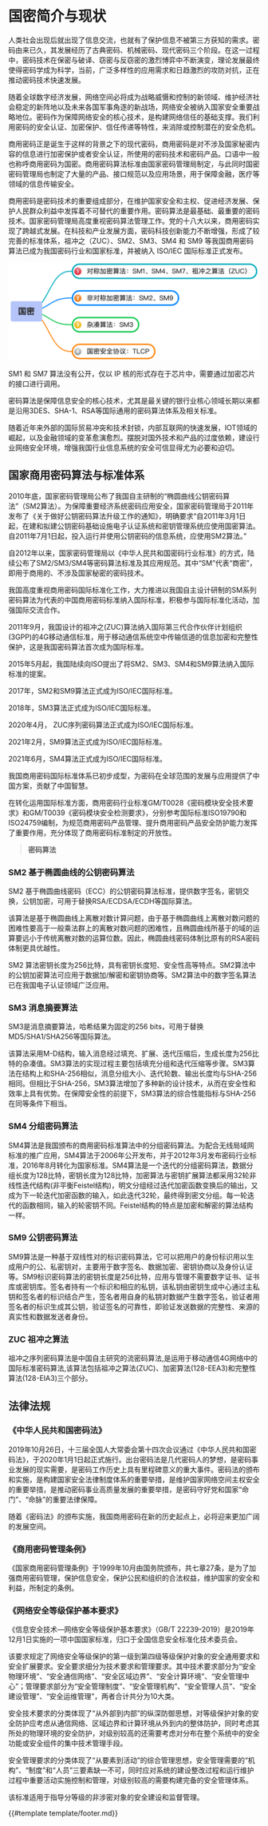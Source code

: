 # 国密简介与现状

人类社会出现后就出现了信息交流，也就有了保护信息不被第三方获知的需求。密码由来已久，其发展经历了古典密码、机械密码、现代密码三个阶段。在这一过程中，密码技术在保密与破译、窃密与反窃密的激烈博弈中不断演变，理论发展最终使得密码学成为科学，当前，广泛多样性的应用需求和日趋激烈的攻防对抗，正在推动密码技术快速发展。

随着全球数字经济发展，网络空间必将成为战略威慑和控制的新领域、维护经济社会稳定的新阵地以及未来各国军事角逐的新战场，网络安全被纳入国家安全重要战略地位。密码作为保障网络安全的核心技术，是构建网络信任的基础支撑。我们利用密码的安全认证、加密保护、信任传递等特性，来消除或控制潜在的安全危机。

商用密码正是诞生于这样的背景之下的现代密码，商用密码是对不涉及国家秘密内容的信息进行加密保护或者安全认证，所使用的密码技术和密码产品。口语中一般也称呼商用密码为国密。商用密码算法标准由国家密码管理局制定，与此同时国密密码管理局也制定了大量的产品、接口规范以及应用场景，用于保障金融，医疗等领域的信息传输安全。

商用密码是密码技术的重要组成部分，在维护国家安全和主权、促进经济发展、保护人民群众利益中发挥着不可替代的重要作用。密码算法是最基础、最重要的密码技术。国家密码管理局高度重视密码算法管理工作。党的十八大以来，商用密码实现了跨越式发展。在科技和产业发展方面，密码科技创新能力不断增强，形成了较完善的标准体系，祖冲之（ZUC）、SM2、SM3、SM4 和 SM9 等我国商用密码算法已成为我国密码行业和国家标准，并被纳入 ISO/IEC 国际标准正式发布。

![国密算法概述](images/shangmi_algos.png)

SM1 和 SM7 算法没有公开，仅以 IP 核的形式存在于芯片中，需要通过加密芯片的接口进行调用。

密码算法是保障信息安全的核心技术，尤其是最关键的银行业核心领域长期以来都是沿用3DES、SHA-1、RSA等国际通用的密码算法体系及相关标准。

随着近年来外部的国际贸易冲突和技术封锁，内部互联网的快速发展，IOT领域的崛起，以及金融领域的变革愈演愈烈。摆脱对国外技术和产品的过度依赖，建设行业网络安全环境，增强我国行业信息系统的安全可信显得尤为必要和迫切。

## 国家商用密码算法与标准体系

2010年底，国家密码管理局公布了我国自主研制的“椭圆曲线公钥密码算法”（SM2算法）。为保障重要经济系统密码应用安全，国家密码管理局于2011年发布了《关于做好公钥密码算法升级工作的通知》，明确要求“自2011年3月1日起，在建和拟建公钥密码基础设施电子认证系统和密钥管理系统应使用国密算法。自2011年7月1日起，投入运行并使用公钥密码的信息系统，应使用SM2算法。”

自2012年以来，国家密码管理局以《中华人民共和国密码行业标准》的方式，陆续公布了SM2/SM3/SM4等密码算法标准及其应用规范。其中“SM”代表“商密”，即用于商用的、不涉及国家秘密的密码技术。

我国高度重视商用密码国际标准化工作，大力推进以我国自主设计研制的SM系列密码算法为代表的中国商用密码标准纳入国际标准，积极参与国际标准化活动，加强国际交流合作。

2011年9月，我国设计的祖冲之(ZUC)算法纳入国际第三代合作伙伴计划组织(3GPP)的4G移动通信标准，用于移动通信系统空中传输信道的信息加密和完整性保护，这是我国密码算法首次成为国际标准。

2015年5月起，我国陆续向ISO提出了将SM2、SM3、SM4和SM9算法纳入国际标准的提案。

2017年，SM2和SM9算法正式成为ISO/IEC国际标准。

2018年，SM3算法正式成为ISO/IEC国际标准。

2020年4月， ZUC序列密码算法正式成为ISO/IEC国际标准。

2021年2月，SM9算法正式成为ISO/IEC国际标准。

2021年6月，SM4算法正式成为ISO/IEC国际标准。

我国商用密码国际标准体系已初步成型，为密码在全球范围的发展与应用提供了中国方案，贡献了中国智慧。

在转化运用国际标准方面，商用密码行业标准GM/T0028《密码模块安全技术要求》和GM/T0039《密码模块安全检测要求》，分别参考国际标准ISO19790和ISO24759编制，为规范商用密码产品管理、提升商用密码产品安全防护能力发挥了重要作用，充分体现了商用密码标准制定的开放性。

> <i class="fa fa-check-circle"></i> **密码算法**

### SM2 基于椭圆曲线的公钥密码算法

SM2 基于椭圆曲线密码（ECC）的公钥密码算法标准，提供数字签名，密钥交换，公钥加密，可用于替换RSA/ECDSA/ECDH等国际算法。

该算法是基于椭圆曲线上离散对数计算问题，由于基于椭圆曲线上离散对数问题的困难性要高于一般乘法群上的离散对数问题的困难性，且椭圆曲线所基于的域的运算要远小于传统离散对数的运算位数。因此，椭圆曲线密码体制比原有的RSA密码体制更具优越性。

SM2 算法密钥长度为256比特，具有密钥长度短、安全性高等特点。SM2算法中的公钥加密算法可应用于数据加/解密和密钥协商等。SM2算法中的数字签名算法已在我国电子认证领域广泛应用。

### SM3 消息摘要算法

SM3是消息摘要算法，哈希结果为固定的256 bits，可用于替换MD5/SHA1/SHA256等国际算法。

该算法采用M-D结构，输入消息经过填充、扩展、迭代压缩后，生成长度为256比特的杂凑值。SM3算法的实现过程主要包括填充分组和迭代压缩等步骤。SM3算法在结构上和SHA-256相似，消息分组大小、迭代轮数、输出长度均与SHA-256相同。但相比于SHA-256，SM3算法增加了多种新的设计技术，从而在安全性和效率上具有优势。在保障安全性的前提下，SM3算法的综合性能指标与SHA-256在同等条件下相当。

### SM4 分组密码算法

SM4算法是我国颁布的商用密码标准算法中的分组密码算法。为配合无线局域网标准的推广应用，SM4算法于2006年公开发布，并于2012年3月发布密码行业标准，2016年8月转化为国家标准。SM4算法是一个迭代的分组密码算法，数据分组长度为128比特，密钥长度为128比特，加密算法与密钥扩展算法都采用32轮非线性迭代结构(非平衡Feistel结构)，明文分组经过迭代加密函数变换后的输出，又成为下一轮迭代加密函数的输入，如此迭代32轮，最终得到密文分组。每一轮迭代的函数相同，输入的轮密钥不同。Feistel结构的特点是加密和解密的算法结构一样。

### SM9 公钥密码算法

SM9算法是一种基于双线性对的标识密码算法，它可以把用户的身份标识用以生成用户的公、私密钥对，主要用于数字签名、数据加密、密钥协商以及身份认证等。SM9标识密码算法的密钥长度是256比特，应用与管理不需要数字证书、证书库或密钥库。签名者持有一个标识和相应的私钥，该私钥由密钥生成中心通过主私钥和签名者的标识结合产生，签名者用自身的私钥对数据产生数字签名，验证者用签名者的标识生成其公钥，验证签名的可靠性，即验证发送数据的完整性、来源的真实性和数据发送者身份。

### ZUC 祖冲之算法

祖冲之序列密码算法是中国自主研究的流密码算法,是运用于移动通信4G网络中的国际标准密码算法,该算法包括祖冲之算法(ZUC)、加密算法(128-EEA3)和完整性算法(128-EIA3)三个部分。

## 法律法规

### 《中华人民共和国密码法》

2019年10月26日，十三届全国人大常委会第十四次会议通过《中华人民共和国密码法》，于2020年1月1日起正式施行。出台密码法是几代密码人的梦想，是密码事业发展的现实需要，是密码工作历史上具有里程碑意义的重大事件。密码法的颁布和实施，是构建国家安全法律制度体系的重要举措，是维护国家网络空间主权安全的重要举措，是推动密码事业高质量发展的重要举措，是密码守好党和国家“命门”、“命脉”的重要法律保障。

随着《密码法》的颁布实施，我国商用密码在新的历史起点上，必将迎来更加广阔的发展空间。

### 《商用密码管理条例》

《国家商用密码管理条例》于1999年10月由国务院颁布，共七章27条，是为了加强商用密码管理，保护信息安全，保护公民和组织的合法权益，维护国家的安全和利益，所制定的条例。

### 《网络安全等级保护基本要求》

《信息安全技术—网络安全等级保护基本要求》（GB/T 22239-2019）是2019年12月1日实施的一项中国国家标准，归口于全国信息安全标准化技术委员会。


该要求规定了网络安全等级保护的第一级到第四级等级保护对象的安全通用要求和安全扩展要求。安全要求细分为技术要求和管理要求。其中技术要求部分为“安全物理环境”、“安全通信网络”、“安全区域边界”、“安全计算环境”、“安全管理中心”；管理要求部分为“安全管理制度”、“安全管理机构”、“安全管理人员”、“安全建设管理”、“安全运维管理”，两者合计共分为10大类。

安全技术要求的分类体现了“从外部到内部”的纵深防御思想，对等级保护对象的安全防护应考虑从通信网络、区域边界和计算环境从外到内的整体防护，同时考虑其所处的物理环境的安全防护，对级别较高的还需要考虑对分布在整个系统中的安全功能或安全组件的集中技术管理手段。

安全管理要求的分类体现了“从要素到活动”的综合管理思想，安全管理需要的“机构”、“制度”和“人员”三要素缺一不可，同时应对系统的建设整改过程和运行维护过程中重要活动实施控制和管理，对级别较高的需要构建完备的安全管理体系。

该标准适用于指导分等级的非涉密对象的安全建设和监督管理。

{{#template template/footer.md}}
